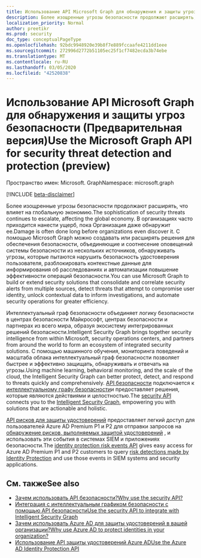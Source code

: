```yaml
---
title: Использование API Microsoft Graph для обнаружения и защиты угроз безопасности (Предварительная версия)
description: Более изощренные угрозы безопасности продолжают расширять, что влияет на глобальную экономию. В организациях часто приходится нанести ущерб, пока Организация даже обнаружит ее. С помощью Microsoft Graph можно создавать или расширять решения для обеспечения безопасности, объединяющие и соотнесение оповещений системы безопасности из нескольких источников, обнаруживать угрозы, которые пытаются нарушить безопасность удостоверения пользователя, разблокировать контекстные данные для информирования об расследованиях и автоматизации повышение эффективности операций безопасности.
localization_priority: Normal
author: preetikr
ms.prod: security
doc_type: conceptualPageType
ms.openlocfilehash: 92bdc9948920e39b8f7e889fccaafe4211dd1eee
ms.sourcegitcommit: 272996d2772b51105ec25f1cf7482ecda3b74ebe
ms.translationtype: MT
ms.contentlocale: ru-RU
ms.lasthandoff: 03/05/2020
ms.locfileid: "42520838"
---
```

# <a name="use-the-microsoft-graph-api-for-security-threat-detection-and-protection-preview"></a><span data-ttu-id="0c3d2-105">Использование API Microsoft Graph для обнаружения и защиты угроз безопасности (Предварительная версия)</span><span class="sxs-lookup"><span data-stu-id="0c3d2-105">Use the Microsoft Graph API for security threat detection and protection (preview)</span></span>

<span data-ttu-id="0c3d2-106">Пространство имен: Microsoft. Graph</span><span class="sxs-lookup"><span data-stu-id="0c3d2-106">Namespace: microsoft.graph</span></span>

[!INCLUDE [beta-disclaimer](../../includes/beta-disclaimer.md)]

<span data-ttu-id="0c3d2-107">Более изощренные угрозы безопасности продолжают расширять, что влияет на глобальную экономию.</span><span class="sxs-lookup"><span data-stu-id="0c3d2-107">The sophistication of security threats continues to escalate, affecting the global economy.</span></span> <span data-ttu-id="0c3d2-108">В организациях часто приходится нанести ущерб, пока Организация даже обнаружит ее.</span><span class="sxs-lookup"><span data-stu-id="0c3d2-108">Damage is often done long before organizations even discover it.</span></span> <span data-ttu-id="0c3d2-109">С помощью Microsoft Graph можно создавать или расширять решения для обеспечения безопасности, объединяющие и соотнесение оповещений системы безопасности из нескольких источников, обнаруживать угрозы, которые пытаются нарушить безопасность удостоверения пользователя, разблокировать контекстные данные для информирования об расследованиях и автоматизации повышение эффективности операций безопасности.</span><span class="sxs-lookup"><span data-stu-id="0c3d2-109">You can use Microsoft Graph to build or extend security solutions that consolidate and correlate security alerts from multiple sources, detect threats that attempt to compromise user identity, unlock contextual data to inform investigations, and automate security operations for greater efficiency.</span></span>

<span data-ttu-id="0c3d2-110">Интеллектуальный граф безопасности объединяет логику безопасности в центрах безопасности Майкрософт, центрах безопасности и партнерах из всего мира, образуя экосистему интегрированных решений безопасности.</span><span class="sxs-lookup"><span data-stu-id="0c3d2-110">Intelligent Security Graph brings together security intelligence from within Microsoft, security operations centers, and partners from around the world to form an ecosystem of integrated security solutions.</span></span> <span data-ttu-id="0c3d2-111">С помощью машинного обучения, мониторинга поведений и масштаба облака интеллектуальный граф безопасности позволяет быстрее и эффективно защищать, обнаруживать и отвечать на угрозы.</span><span class="sxs-lookup"><span data-stu-id="0c3d2-111">Using machine learning, behavioral monitoring, and the scale of the cloud, the Intelligent Security Graph can better protect, detect, and respond to threats quickly and comprehensively.</span></span> <span data-ttu-id="0c3d2-112">[API безопасности](security-api-overview.md) подключается к [интеллектуальному графу безопасности](https://www.microsoft.com/en-us/security/intelligence-security-api)и предоставляет решения, которые являются действиями и целостностью.</span><span class="sxs-lookup"><span data-stu-id="0c3d2-112">The [security API](security-api-overview.md) connects you to the [Intelligent Security Graph](https://www.microsoft.com/en-us/security/intelligence-security-api), empowering you with solutions that are actionable and holistic.</span></span>

<span data-ttu-id="0c3d2-113">[API рисков для защиты удостоверений](identityprotection-root.md) предоставляет легкий доступ для пользователей Azure AD Premium P1 и P2 для отправки запросов на [обнаружение рисков, выполняемых защитой удостоверений](/azure/active-directory/active-directory-identityprotection-graph-getting-started) , и использовать эти события в системах SIEM и приложениях безопасности.</span><span class="sxs-lookup"><span data-stu-id="0c3d2-113">The [identity protection risk events API](identityprotection-root.md) gives easy access for Azure AD Premium P1 and P2 customers to query [risk detections made by Identity Protection](/azure/active-directory/active-directory-identityprotection-graph-getting-started) and use those events in SIEM systems and security applications.</span></span>

## <a name="see-also"></a><span data-ttu-id="0c3d2-114">См. также</span><span class="sxs-lookup"><span data-stu-id="0c3d2-114">See also</span></span>

- [<span data-ttu-id="0c3d2-115">Зачем использовать API безопасности?</span><span class="sxs-lookup"><span data-stu-id="0c3d2-115">Why use the security API?</span></span>](/graph/security-concept-overview#why-use-the-security-api-and-connect-with-microsoft-intelligent-security-graph)
- [<span data-ttu-id="0c3d2-116">Интеграция с интеллектуальным графиком безопасности с помощью API безопасности</span><span class="sxs-lookup"><span data-stu-id="0c3d2-116">Use the security API to integrate with Intelligent Security Graph</span></span>](security-api-overview.md)
- [<span data-ttu-id="0c3d2-117">Зачем использовать Azure AD для защиты удостоверений в вашей организации?</span><span class="sxs-lookup"><span data-stu-id="0c3d2-117">Why use Azure AD to protect identities in your organization?</span></span>](/graph/security-concept-overview#why-use-azure-ad-to-protect-identities-in-your-organization)
- [<span data-ttu-id="0c3d2-118">Использование API защиты удостоверений Azure AD</span><span class="sxs-lookup"><span data-stu-id="0c3d2-118">Use the Azure AD Identity Protection API</span></span>](identityprotection-root.md)
